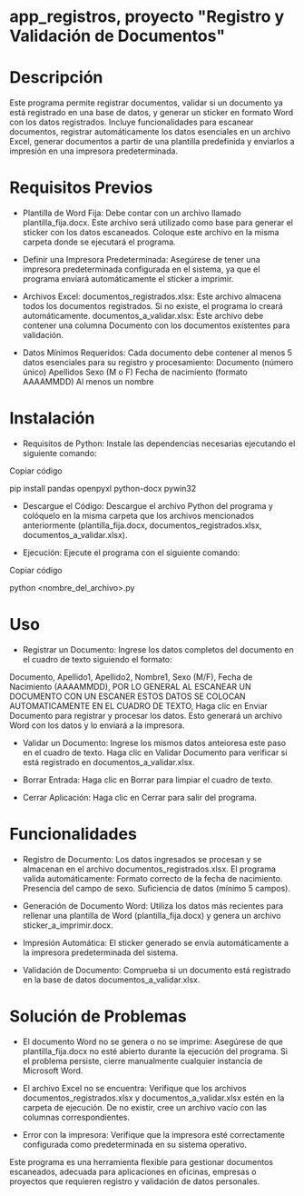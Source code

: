 # app_registros, proyecto "Registro y Validación de Documentos"

# Descripción
Este programa permite registrar documentos, validar si un documento ya está registrado en una base de datos, y generar un sticker en formato Word con los datos registrados. Incluye funcionalidades para escanear documentos, registrar automáticamente los datos esenciales en un archivo Excel, generar documentos a partir de una plantilla predefinida y enviarlos a impresión en una impresora predeterminada.

# Requisitos Previos
* Plantilla de Word Fija:
Debe contar con un archivo llamado plantilla_fija.docx. Este archivo será utilizado como base para generar el sticker con los datos escaneados. Coloque este archivo en la misma carpeta donde se ejecutará el programa.

* Definir una Impresora Predeterminada:
Asegúrese de tener una impresora predeterminada configurada en el sistema, ya que el programa enviará automáticamente el sticker a imprimir.

* Archivos Excel:
documentos_registrados.xlsx: Este archivo almacena todos los documentos registrados. Si no existe, el programa lo creará automáticamente.
documentos_a_validar.xlsx: Este archivo debe contener una columna Documento con los documentos existentes para validación.

* Datos Mínimos Requeridos: 
Cada documento debe contener al menos 5 datos esenciales para su registro y procesamiento:
Documento (número único)
Apellidos
Sexo (M o F)
Fecha de nacimiento (formato AAAAMMDD)
Al menos un nombre

# Instalación
* Requisitos de Python:
Instale las dependencias necesarias ejecutando el siguiente comando:

Copiar código

pip install pandas openpyxl python-docx pywin32

* Descargue el Código:
Descargue el archivo Python del programa y colóquelo en la misma carpeta que los archivos mencionados anteriormente (plantilla_fija.docx, documentos_registrados.xlsx, documentos_a_validar.xlsx).

* Ejecución:
Ejecute el programa con el siguiente comando:

Copiar código

python <nombre_del_archivo>.py


# Uso
* Registrar un Documento:
Ingrese los datos completos del documento en el cuadro de texto siguiendo el formato:

Documento, Apellido1, Apellido2, Nombre1, Sexo (M/F), Fecha de Nacimiento (AAAAMMDD), 
POR LO GENERAL AL ESCANEAR UN DOCUMENTO CON UN ESCANER ESTOS DATOS SE COLOCAN AUTOMATICAMENTE EN EL CUADRO DE TEXTO,
Haga clic en Enviar Documento para registrar y procesar los datos. Esto generará un archivo Word con los datos y lo enviará a la impresora.

* Validar un Documento:
Ingrese los mismos datos anteioresa este paso en el cuadro de texto.
Haga clic en Validar Documento para verificar si está registrado en documentos_a_validar.xlsx.

* Borrar Entrada:
Haga clic en Borrar para limpiar el cuadro de texto.

* Cerrar Aplicación:
Haga clic en Cerrar para salir del programa.

# Funcionalidades
* Registro de Documento:
Los datos ingresados se procesan y se almacenan en el archivo documentos_registrados.xlsx. El programa valida automáticamente:
Formato correcto de la fecha de nacimiento.
Presencia del campo de sexo.
Suficiencia de datos (mínimo 5 campos).

* Generación de Documento Word:
Utiliza los datos más recientes para rellenar una plantilla de Word (plantilla_fija.docx) y genera un archivo sticker_a_imprimir.docx.

* Impresión Automática:
El sticker generado se envía automáticamente a la impresora predeterminada del sistema.

* Validación de Documento:
Comprueba si un documento está registrado en la base de datos documentos_a_validar.xlsx.

# Solución de Problemas
* El documento Word no se genera o no se imprime:
Asegúrese de que plantilla_fija.docx no esté abierto durante la ejecución del programa. Si el problema persiste, cierre manualmente cualquier instancia de Microsoft Word.

* El archivo Excel no se encuentra:
Verifique que los archivos documentos_registrados.xlsx y documentos_a_validar.xlsx estén en la carpeta de ejecución. De no existir, cree un archivo vacío con las columnas correspondientes.

* Error con la impresora:
Verifique que la impresora esté correctamente configurada como predeterminada en su sistema operativo.

Este programa es una herramienta flexible para gestionar documentos escaneados, adecuada para aplicaciones en oficinas, empresas o proyectos que requieren registro y validación de datos personales.

